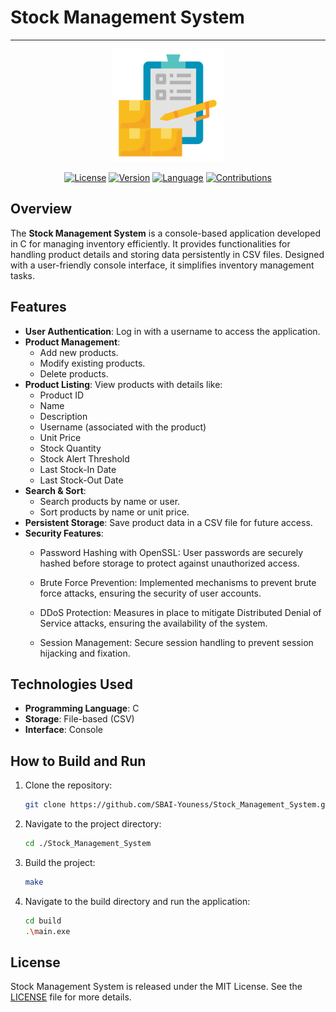 # Stock Management System
---

<p align="center">
  <img src="assets/icons/app_icon.png" alt="App Icon" width="180">
</p>


<p align="center">
  <a href="LICENSE"><img src="https://img.shields.io/badge/license-MIT-blue" alt="License"></a>
  <a href="https://github.com/SBAI-Youness/Stock_Management_System/releases"><img src="https://img.shields.io/badge/version-v1.0.0-blue" alt="Version"></a>
  <a href="https://en.wikipedia.org/wiki/C_(programming_language)"><img src="https://img.shields.io/badge/language-C-blue" alt="Language"></a>
  <a href="https://github.com/SBAI-Youness/Stock_Management_System/pulls"><img src="https://img.shields.io/badge/PRs-welcome-brightgreen" alt="Contributions"></a>
</p>


## Overview
The **Stock Management System** is a console-based application developed in C for managing inventory efficiently. It provides functionalities for handling product details and storing data persistently in CSV files. Designed with a user-friendly console interface, it simplifies inventory management tasks.


## Features
- **User Authentication**: Log in with a username to access the application.
- **Product Management**:
  - Add new products.
  - Modify existing products.
  - Delete products.
- **Product Listing**:
  View products with details like:
  - Product ID
  - Name
  - Description
  - Username (associated with the product)
  - Unit Price
  - Stock Quantity
  - Stock Alert Threshold
  - Last Stock-In Date
  - Last Stock-Out Date
- **Search & Sort**:
  - Search products by name or user.
  - Sort products by name or unit price.
- **Persistent Storage**:
  Save product data in a CSV file for future access.
- **Security Features**:
  - Password Hashing with OpenSSL: User passwords are securely hashed before storage to protect against unauthorized access.
  - Brute Force Prevention: Implemented mechanisms to prevent brute force attacks, ensuring the security of user accounts.
  - DDoS Protection: Measures in place to mitigate Distributed Denial of Service attacks, ensuring the availability of the system.

  - Session Management: Secure session handling to prevent session hijacking and fixation.


## Technologies Used
- **Programming Language**: C
- **Storage**: File-based (CSV)
- **Interface**: Console


## How to Build and Run

1. Clone the repository:
   ```bash
   git clone https://github.com/SBAI-Youness/Stock_Management_System.git
   ```
2. Navigate to the project directory:
   ```bash
   cd ./Stock_Management_System
   ```
3. Build the project:
   ```bash
   make
   ```
4. Navigate to the build directory and run the application:
   ```bash
   cd build
   .\main.exe
   ```


## License
Stock Management System is released under the MIT License. See the [LICENSE](LICENSE) file for more details.